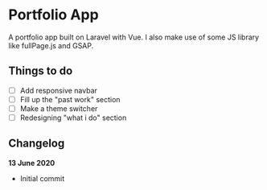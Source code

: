 # Portfolio App

A portfolio app built on Laravel with Vue. I also make use of some JS library like fullPage.js and GSAP.

## Things to do
- [ ] Add responsive navbar
- [ ] Fill up the "past work" section
- [ ] Make a theme switcher
- [ ] Redesigning "what i do" section

## Changelog

**13 June 2020**
* Initial commit


